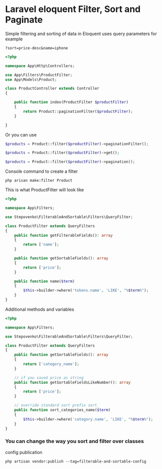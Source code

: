 # Laravel eloquent Filter, Sort and Paginate

Simple filtering and sorting of data in Eloquent uses query parameters for example

`?sort=price-desc&name=iphone`

```php
<?php

namespace App\Http\Controllers;

use App\Filters\ProductFilter;
use App\Models\Product;

class ProductController extends Controller
{

    public function index(ProductFilter $productFilter)
    {
        return Product::paginationFilter($productFilter);
    }

}
```

Or you can use

```php
$products = Product::filter($productFilter)->paginationFilter();

$products = Product::filter($productFilter)->get();

$products = Product::filter($productFilter)->pagination();

```

Console command to create a filter

```php arisan make:filter Product```

This is what ProductFilter will look like

```php
<?php

namespace App\Filters;

use Stepovenko\FilterableAndSortable\Filters\QueryFilter;

class ProductFilter extends QueryFilters
{
    public function getFilterableFields(): array
    {
        return ['name'];
    }

    public function getSortableFields(): array
    {
        return ['price'];
    }

    public function name($term)
    {
        $this->builder->where('tokens.name', 'LIKE', "%$term%");
    }
}
```

Additional methods and variables

```php
<?php

namespace App\Filters;

use Stepovenko\FilterableAndSortable\Filters\QueryFilter;

class ProductFilter extends QueryFilters
{
    public function getSortableFields(): array
    {
        return ['category_name'];
    }

    // if you saved price as string
    public function getSortableFieldsLikeNumber(): array
    {
        return ['price'];
    }

    // override standard sort prefix sort_
    public function sort_categories_name($term)
    {
        $this->builder->where('category.name', 'LIKE', "%$term%");
    }
}
```

### You can change the way you sort and filter over classes

config publication

```php artisan vendor:publish --tag=filterable-and-sortable-config```
